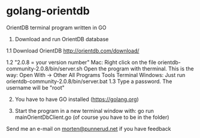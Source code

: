 # golang-orientdb
OrientDB terminal program written in GO
1. Download and run OrientDB database
  
1.1 Download OrientDB http://orientdb.com/download/
  
1.2   "2.0.8 = your version number"
        Mac:  Right click on the file orientdb-community-2.0.8/bin/server.sh
              Open the program with therminal. This is the way:
              Open With -> Other
              All Programs
              Tools
              Terminal
        Windows: Just run orientdb-community-2.0.8/bin/server.bat
  1.3 Type a password. The username will be "root"

2. You have to have GO installed (https://golang.org)

3. Start the program in a new terminal window with:
    go run mainOrientDbClient.go
    (of course you have to be in the folder)

Send me an e-mail on morten@punnerud.net if you have feedback
